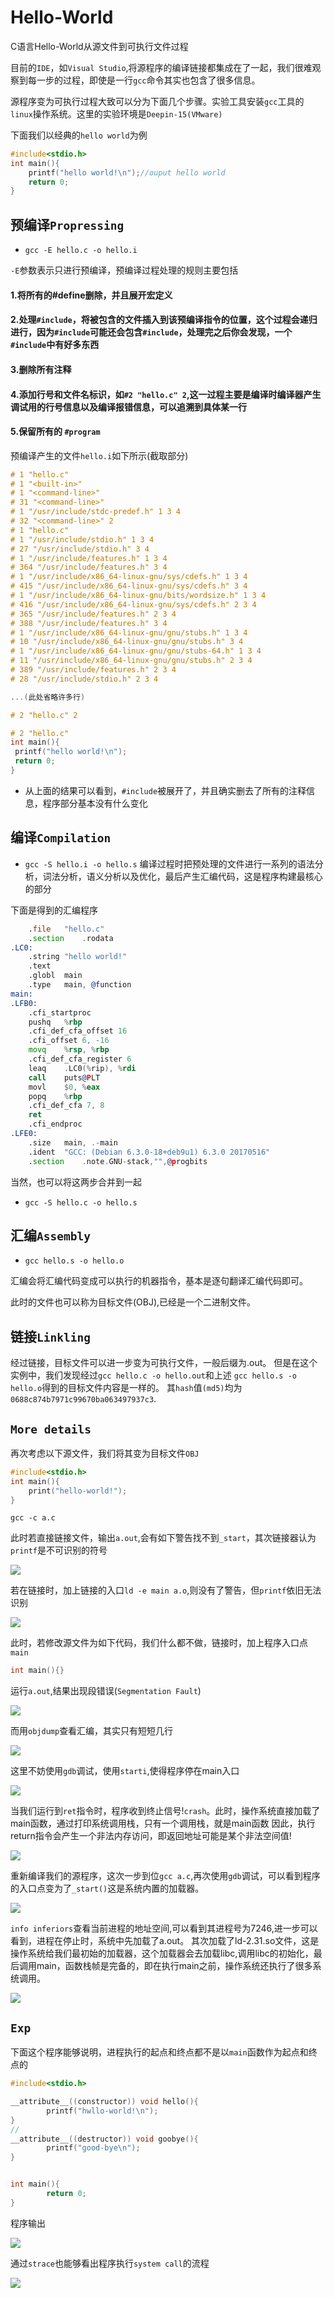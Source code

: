 # Hello-World
C语言Hello-World从源文件到可执行文件过程

目前的`IDE`，如`Visual Studio`,将源程序的编译链接都集成在了一起，我们很难观察到每一步的过程，即使是一行`gcc`命令其实也包含了很多信息。

源程序变为可执行过程大致可以分为下面几个步骤。实验工具安装`gcc`工具的`linux`操作系统。这里的实验环境是`Deepin-15(VMware)`

下面我们以经典的`hello world`为例
```C
#include<stdio.h>
int main(){
	printf("hello world!\n");//ouput hello world
	return 0;
}
```
## 预编译`Propressing`
* `gcc -E hello.c -o hello.i`

`-E`参数表示只进行预编译，预编译过程处理的规则主要包括
#### 1.将所有的#define删除，并且展开宏定义
#### 2.处理`#include`，将被包含的文件插入到该预编译指令的位置，这个过程会递归进行，因为`#include`可能还会包含`#include`，处理完之后你会发现，一个`#include`中有好多东西
#### 3.删除所有注释
#### 4.添加行号和文件名标识，如`#2 "hello.c" 2`,这一过程主要是编译时编译器产生调试用的行号信息以及编译报错信息，可以追溯到具体某一行
#### 5.保留所有的 `#program`
预编译产生的文件`hello.i`如下所示(截取部分)
```C
# 1 "hello.c"
# 1 "<built-in>"
# 1 "<command-line>"
# 31 "<command-line>"
# 1 "/usr/include/stdc-predef.h" 1 3 4
# 32 "<command-line>" 2
# 1 "hello.c"
# 1 "/usr/include/stdio.h" 1 3 4
# 27 "/usr/include/stdio.h" 3 4
# 1 "/usr/include/features.h" 1 3 4
# 364 "/usr/include/features.h" 3 4
# 1 "/usr/include/x86_64-linux-gnu/sys/cdefs.h" 1 3 4
# 415 "/usr/include/x86_64-linux-gnu/sys/cdefs.h" 3 4
# 1 "/usr/include/x86_64-linux-gnu/bits/wordsize.h" 1 3 4
# 416 "/usr/include/x86_64-linux-gnu/sys/cdefs.h" 2 3 4
# 365 "/usr/include/features.h" 2 3 4
# 388 "/usr/include/features.h" 3 4
# 1 "/usr/include/x86_64-linux-gnu/gnu/stubs.h" 1 3 4
# 10 "/usr/include/x86_64-linux-gnu/gnu/stubs.h" 3 4
# 1 "/usr/include/x86_64-linux-gnu/gnu/stubs-64.h" 1 3 4
# 11 "/usr/include/x86_64-linux-gnu/gnu/stubs.h" 2 3 4
# 389 "/usr/include/features.h" 2 3 4
# 28 "/usr/include/stdio.h" 2 3 4

...(此处省略许多行)

# 2 "hello.c" 2

# 2 "hello.c"
int main(){
 printf("hello world!\n");
 return 0;
}

```
* 从上面的结果可以看到，`#include`被展开了，并且确实删去了所有的注释信息，程序部分基本没有什么变化
## 编译`Compilation`

* `gcc -S hello.i -o hello.s`
编译过程时把预处理的文件进行一系列的语法分析，词法分析，语义分析以及优化，最后产生汇编代码，这是程序构建最核心的部分

下面是得到的汇编程序
```asm
	.file	"hello.c"
	.section	.rodata
.LC0:
	.string	"hello world!"
	.text
	.globl	main
	.type	main, @function
main:
.LFB0:
	.cfi_startproc
	pushq	%rbp
	.cfi_def_cfa_offset 16
	.cfi_offset 6, -16
	movq	%rsp, %rbp
	.cfi_def_cfa_register 6
	leaq	.LC0(%rip), %rdi
	call	puts@PLT
	movl	$0, %eax
	popq	%rbp
	.cfi_def_cfa 7, 8
	ret
	.cfi_endproc
.LFE0:
	.size	main, .-main
	.ident	"GCC: (Debian 6.3.0-18+deb9u1) 6.3.0 20170516"
	.section	.note.GNU-stack,"",@progbits
```
当然，也可以将这两步合并到一起
*  `gcc -S hello.c -o hello.s`
## 汇编`Assembly`
* `gcc hello.s -o hello.o`

汇编会将汇编代码变成可以执行的机器指令，基本是逐句翻译汇编代码即可。

此时的文件也可以称为目标文件(OBJ),已经是一个二进制文件。

## 链接`Linkling`
经过链接，目标文件可以进一步变为可执行文件，一般后缀为.out。
但是在这个实例中，我们发现经过`gcc hello.c -o hello.out`和上述 `gcc hello.s -o hello.o`得到的目标文件内容是一样的。
其`hash`值`(md5)`均为`0688c874b7971c99670ba063497937c3`.

## `More details`
再次考虑以下源文件，我们将其变为目标文件`OBJ`
```C
#include<stdio.h>
int main(){
	print("hello-world!");
}
```
```
gcc -c a.c
```
此时若直接链接文件，输出`a.out`,会有如下警告找不到`_start`，其次链接器认为`printf`是不可识别的符号

![](https://github.com/djh-sudo/MISC/blob/main/hello-world/src/1.jpg)

若在链接时，加上链接的入口`ld -e main a.o`,则没有了警告，但`printf`依旧无法识别

![](https://github.com/djh-sudo/MISC/blob/main/hello-world/src/2.jpg)

此时，若修改源文件为如下代码，我们什么都不做，链接时，加上程序入口点`main`
```C
int main(){}
```

运行`a.out`,结果出现段错误(`Segmentation Fault`)

![](https://github.com/djh-sudo/MISC/blob/main/hello-world/src/3.jpg)

而用`objdump`查看汇编，其实只有短短几行

![](https://github.com/djh-sudo/MISC/blob/main/hello-world/src/4.jpg)

这里不妨使用`gdb`调试，使用`starti`,使得程序停在main入口

![](https://github.com/djh-sudo/MISC/blob/main/hello-world/src/5.jpg)

当我们运行到`ret`指令时，程序收到终止信号!`crash`。此时，操作系统直接加载了main函数，通过打印系统调用栈，只有一个调用栈，就是main函数
因此，执行return指令会产生一个非法内存访问，即返回地址可能是某个非法空间值!

![](https://github.com/djh-sudo/MISC/blob/main/hello-world/src/6.jpg)

重新编译我们的源程序，这次一步到位`gcc a.c`,再次使用`gdb`调试，可以看到程序的入口点变为了`_start()`这是系统内置的加载器。

![](https://github.com/djh-sudo/MISC/blob/main/hello-world/src/7.jpg)

`info inferiors`查看当前进程的地址空间,可以看到其进程号为7246,进一步可以看到，进程在停止时，系统中先加载了a.out。
其次加载了ld-2.31.so文件，这是操作系统给我们最初始的加载器，这个加载器会去加载libc,调用libc的初始化，最后调用main，函数栈帧是完备的，即在执行main之前，操作系统还执行了很多系统调用。

![](https://github.com/djh-sudo/MISC/blob/main/hello-world/src/8.jpg)


## `Exp`
下面这个程序能够说明，进程执行的起点和终点都不是以`main`函数作为起点和终点的
```C
#include<stdio.h>

__attribute__((constructor)) void hello(){
        printf("hwllo-world!\n");
}
//
__attribute__((destructor)) void goobye(){
        printf("good-bye\n");
}


int main(){
        return 0;
}

```
程序输出

![](https://github.com/djh-sudo/MISC/blob/main/hello-world/src/9.jpg)

通过`strace`也能够看出程序执行`system call`的流程

![](https://github.com/djh-sudo/MISC/blob/main/hello-world/src/10.jpg)
